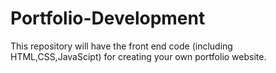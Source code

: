 # Portfolio-Development
This repository will have the front end code (including HTML,CSS,JavaScipt) for creating your own portfolio website.
